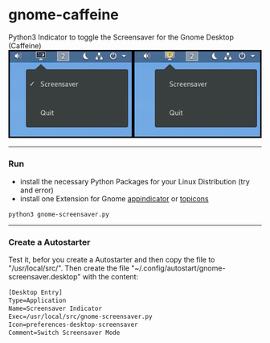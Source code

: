 # gnome-caffeine
Python3 Indicator to toggle the Screensaver for the Gnome Desktop (Caffeine)
![Alt text](/screenshot.png?raw=true "Screenshot")
___
### Run
- install the necessary Python Packages for your Linux Distribution (try and error)
- install one Extension for Gnome [appindicator](https://extensions.gnome.org/extension/615/appindicator-support/) or [topicons](https://extensions.gnome.org/extension/1031/topicons/)
```
python3 gnome-screensaver.py
```
___
### Create a Autostarter
Test it, befor you create a Autostarter and then copy the file to "/usr/local/src/".
Then create the file "~/.config/autostart/gnome-screensaver.desktop" with the content:
```
[Desktop Entry]
Type=Application
Name=Screensaver Indicator
Exec=/usr/local/src/gnome-screensaver.py
Icon=preferences-desktop-screensaver
Comment=Switch Screensaver Mode
```
